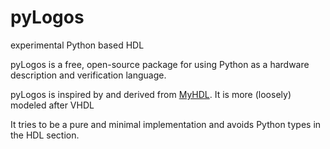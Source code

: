 # pyLogos
experimental Python based HDL

pyLogos is a free, open-source package for using Python as a hardware description and verification language.


pyLogos is inspired by and derived from [MyHDL](http://www.myhdl.org/). It is more (loosely) modeled after VHDL

It tries to be a pure and minimal implementation and avoids Python types in the HDL section.
